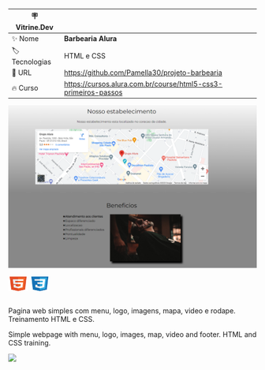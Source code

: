 | :placard: Vitrine.Dev |     |
| -------------  | --- |
| :sparkles: Nome        | **Barbearia Alura**
| :label: Tecnologias | HTML e CSS
| :rocket: URL         | https://github.com/Pamella30/projeto-barbearia
| :fire: Curso     | https://cursos.alura.com.br/course/html5-css3-primeiros-passos

<!-- Inserir imagem com a #vitrinedev ao final do link -->
![](https://raw.githubusercontent.com/Pamella30/projeto-barbearia/main/barbearia.png#vitrinedev)

<div style="display: inline_block">
  <img align="center" alt="Rafa-HTML" height="30" width="40" src="https://raw.githubusercontent.com/devicons/devicon/master/icons/html5/html5-original.svg">
  <img align="center" alt="Rafa-CSS" height="30" width="40" src="https://raw.githubusercontent.com/devicons/devicon/master/icons/css3/css3-original.svg">
<div><br>
  
  Pagina web simples com menu, logo, imagens, mapa, video e rodape.
  Treinamento HTML e CSS.
  
  Simple webpage with menu, logo, images, map, video and footer.
  HTML and CSS training.
  
<div>
    <a href="https://www.linkedin.com/in/pamella-oliveira-cruz" target="_blank"><img src="https://img.shields.io/badge/-LinkedIn-%230077B5?style=for-the-badge&logo=linkedin&logoColor=white" target="_blank"></a> 
<div>
